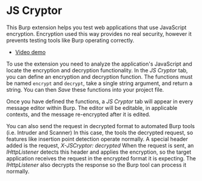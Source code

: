 # JS Cryptor

This Burp extension helps you test web applications that use JavaScript encryption. Encryption used this way provides no real security, however it prevents testing tools like Burp operating correctly.

 * [Video demo](https://www.youtube.com/watch?v=TvPaZQqFNN4)

To use the extension you need to analyze the application's JavaScript and locate the encryption and decryption functionality. In the *JS Cryptor* tab, you can define an encryption and decryption function. The functions must be named `encrypt` and `decrypt`, take a single string argument, and return a string. You can then *Save* these functions into your project file.

Once you have defined the functions, a *JS Cryptor* tab will appear in every message editor within Burp. The editor will be editable, in applicable contexts, and the message re-encrypted after it is edited.

You can also send the request in decrypted format to automated Burp tools (i.e. Intruder and Scanner) In this case, the tools  the decrypted request, so features like insertion point detection operate normally. A special header added is the request, *X-JSCryptor: decrypted* When the request is sent, an *IHttpListener* detects this header and applies the encryption, so the target application receives the request in the encrypted format it is expecting. The *IHttpListener* also decrypts the response so the Burp tool can process it normally.